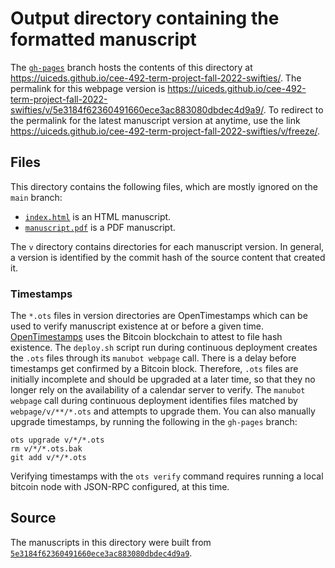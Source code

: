 # Output directory containing the formatted manuscript

The [`gh-pages`](https://github.com/uiceds/cee-492-term-project-fall-2022-swifties/tree/gh-pages) branch hosts the contents of this directory at <https://uiceds.github.io/cee-492-term-project-fall-2022-swifties/>.
The permalink for this webpage version is <https://uiceds.github.io/cee-492-term-project-fall-2022-swifties/v/5e3184f62360491660ece3ac883080dbdec4d9a9/>.
To redirect to the permalink for the latest manuscript version at anytime, use the link <https://uiceds.github.io/cee-492-term-project-fall-2022-swifties/v/freeze/>.

## Files

This directory contains the following files, which are mostly ignored on the `main` branch:

+ [`index.html`](index.html) is an HTML manuscript.
+ [`manuscript.pdf`](manuscript.pdf) is a PDF manuscript.

The `v` directory contains directories for each manuscript version.
In general, a version is identified by the commit hash of the source content that created it.

### Timestamps

The `*.ots` files in version directories are OpenTimestamps which can be used to verify manuscript existence at or before a given time.
[OpenTimestamps](https://opentimestamps.org/) uses the Bitcoin blockchain to attest to file hash existence.
The `deploy.sh` script run during continuous deployment creates the `.ots` files through its `manubot webpage` call.
There is a delay before timestamps get confirmed by a Bitcoin block.
Therefore, `.ots` files are initially incomplete and should be upgraded at a later time, so that they no longer rely on the availability of a calendar server to verify.
The `manubot webpage` call during continuous deployment identifies files matched by `webpage/v/**/*.ots` and attempts to upgrade them.
You can also manually upgrade timestamps, by running the following in the `gh-pages` branch:

```shell
ots upgrade v/*/*.ots
rm v/*/*.ots.bak
git add v/*/*.ots
```

Verifying timestamps with the `ots verify` command requires running a local bitcoin node with JSON-RPC configured, at this time.

## Source

The manuscripts in this directory were built from
[`5e3184f62360491660ece3ac883080dbdec4d9a9`](https://github.com/uiceds/cee-492-term-project-fall-2022-swifties/commit/5e3184f62360491660ece3ac883080dbdec4d9a9).
